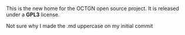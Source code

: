 This is the new home for the OCTGN open source project.  It is released under a **GPL3** license.

Not sure why I made the .md uppercase on my initial commit
